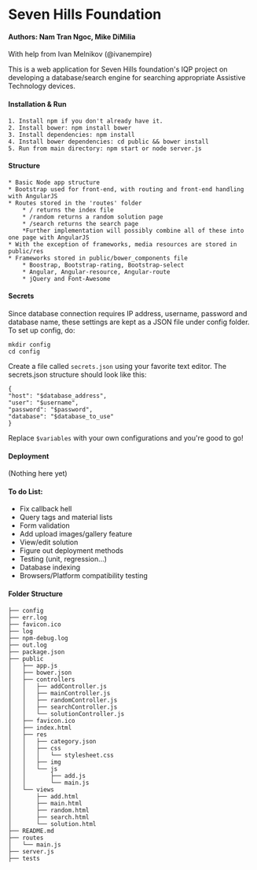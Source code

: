 # Seven Hills Foundation

#### Authors: Nam Tran Ngoc, Mike DiMilia
With help from Ivan Melnikov (@ivanempire)

This is a web application for Seven Hills foundation's IQP project on developing a database/search engine for searching appropriate Assistive Technology devices. 

#### Installation & Run

    1. Install npm if you don't already have it.
    2. Install bower: npm install bower
    3. Install dependencies: npm install
    4. Install bower dependencies: cd public && bower install
    5. Run from main directory: npm start or node server.js

#### Structure

    * Basic Node app structure
    * Bootstrap used for front-end, with routing and front-end handling with AngularJS
    * Routes stored in the 'routes' folder
        * / returns the index file
        * /random returns a random solution page
        * /search returns the search page
        *Further implementation will possibly combine all of these into one page with AngularJS
    * With the exception of frameworks, media resources are stored in public/res
    * Frameworks stored in public/bower_components file
        * Boostrap, Bootstrap-rating, Bootstrap-select
        * Angular, Angular-resource, Angular-route
        * jQuery and Font-Awesome

#### Secrets

Since database connection requires IP address, username, password and database name, these settings are kept as a JSON file under config folder. To set up config, do:

    mkdir config
    cd config

Create a file called `secrets.json` using your favorite text editor. The secrets.json structure should look like this:

    {
    "host": "$database_address",
    "user": "$username",
    "password": "$password",
    "database": "$database_to_use"
    }

Replace `$variables` with your own configurations and you're good to go!

#### Deployment

(Nothing here yet)

#### To do List:

- Fix callback hell
- Query tags and material lists
- Form validation
- Add upload images/gallery feature
- View/edit solution
- Figure out deployment methods
- Testing (unit, regression...)
- Database indexing
- Browsers/Platform compatibility testing

#### Folder Structure

    ├── config
    ├── err.log
    ├── favicon.ico
    ├── log
    ├── npm-debug.log
    ├── out.log
    ├── package.json
    ├── public
    │   ├── app.js
    │   ├── bower.json
    │   ├── controllers
    │   │   ├── addController.js
    │   │   ├── mainController.js
    │   │   ├── randomController.js
    │   │   ├── searchController.js
    │   │   └── solutionController.js
    │   ├── favicon.ico
    │   ├── index.html
    │   ├── res
    │   │   ├── category.json
    │   │   ├── css
    │   │   │   └── stylesheet.css
    │   │   ├── img
    │   │   └── js
    │   │       ├── add.js
    │   │       └── main.js
    │   └── views
    │       ├── add.html
    │       ├── main.html
    │       ├── random.html
    │       ├── search.html
    │       └── solution.html
    ├── README.md
    ├── routes
    │   └── main.js
    ├── server.js
    ├── tests
